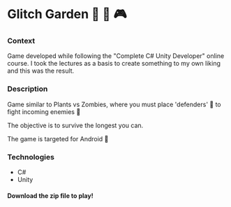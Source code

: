 # Glitch Garden :sunflower: :japanese_ogre: :video_game:

### Context
Game developed while following the "Complete C# Unity Developer" online course. I took the lectures as a basis to create something to my own liking and this was the result.

### Description
Game similar to Plants vs Zombies, where you must place 'defenders' :sunflower: to fight incoming enemies :japanese_ogre:

The objective is to survive the longest you can.

The game is targeted for Android :iphone:

### Technologies
* C#
* Unity

#### Download the zip file to play!

